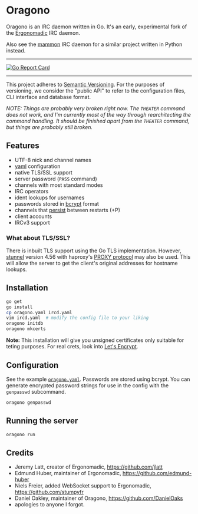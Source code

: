 # Oragono

Oragono is an IRC daemon written in Go. It's an early, experimental fork of the [Ergonomadic](https://github.com/edmund-huber/ergonomadic) IRC daemon.

Also see the [mammon](https://github.com/mammon-ircd/mammon) IRC daemon for a similar project written in Python instead.

---

[![Go Report Card](https://goreportcard.com/badge/github.com/DanielOaks/oragono)](https://goreportcard.com/report/github.com/DanielOaks/oragono)

---

This project adheres to [Semantic Versioning](http://semver.org/). For the purposes of versioning, we consider the "public API" to refer to the configuration files, CLI interface and database format.

*NOTE: Things are probably very broken right now. The `THEATER` command does not work, and I'm currently most of the way through rearchitecting the command handling. It should be finished apart from the `THEATER` command, but things are probably still broken.*

## Features

* UTF-8 nick and channel names
* [yaml](http://yaml.org/) configuration
* native TLS/SSL support
* server password (`PASS` command)
* channels with most standard modes
* IRC operators
* ident lookups for usernames
* passwords stored in [bcrypt][go-crypto] format
* channels that [persist][go-sqlite] between restarts (+P)
* client accounts
* IRCv3 support

### What about TLS/SSL?

There is inbuilt TLS support using the Go TLS implementation. However,
[stunnel](https://www.stunnel.org/index.html) version 4.56 with haproxy's
[PROXY protocol](http://haproxy.1wt.eu/download/1.5/doc/proxy-protocol.txt)
may also be used. This will allow the server to get the client's original
addresses for hostname lookups.

## Installation

```sh
go get
go install
cp oragono.yaml ircd.yaml
vim ircd.yaml  # modify the config file to your liking
oragono initdb
oragono mkcerts
```

**Note:** This installation will give you unsigned certificates only suitable for teting purposes.
For real crets, look into [Let's Encrypt](https://letsencrypt.org/).

## Configuration

See the example [`oragono.yaml`](oragono.yaml). Passwords are stored using bcrypt. You can generate encrypted password strings for use in the config with the `genpasswd` subcommand.

```sh
oragono genpasswd
```

## Running the server

```sh
oragono run
```

## Credits

* Jeremy Latt, creator of Ergonomadic, <https://github.com/jlatt>
* Edmund Huber, maintainer of Ergonomadic, <https://github.com/edmund-huber>
* Niels Freier, added WebSocket support to Ergonomadic, <https://github.com/stumpyfr>
* Daniel Oakley, maintainer of Oragono, <https://github.com/DanielOaks>
* apologies to anyone I forgot.

[go-crypto]: https://godoc.org/golang.org/x/crypto
[go-sqlite]: https://github.com/mattn/go-sqlite3
